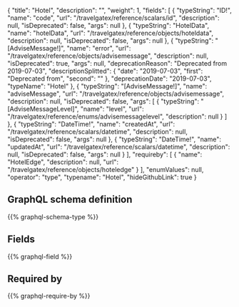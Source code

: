 {
  "title": "Hotel",
  "description": "",
  "weight": 1,
  "fields": [
    {
      "typeString": "ID!",
      "name": "code",
      "url": "/travelgatex/reference/scalars/id",
      "description": null,
      "isDeprecated": false,
      "args": null
    },
    {
      "typeString": "HotelData",
      "name": "hotelData",
      "url": "/travelgatex/reference/objects/hoteldata",
      "description": null,
      "isDeprecated": false,
      "args": null
    },
    {
      "typeString": "[AdviseMessage!]",
      "name": "error",
      "url": "/travelgatex/reference/objects/advisemessage",
      "description": null,
      "isDeprecated": true,
      "args": null,
      "deprecationReason": "Deprecated from 2019-07-03",
      "descriptionSplitted": {
        "date": "2019-07-03",
        "first": "Deprecated from",
        "second": ""
      },
      "deprecationDate": "2019-07-03",
      "typeName": "Hotel"
    },
    {
      "typeString": "[AdviseMessage!]",
      "name": "adviseMessage",
      "url": "/travelgatex/reference/objects/advisemessage",
      "description": null,
      "isDeprecated": false,
      "args": [
        {
          "typeString": "[AdviseMessageLevel]",
          "name": "level",
          "url": "/travelgatex/reference/enums/advisemessagelevel",
          "description": null
        }
      ]
    },
    {
      "typeString": "DateTime!",
      "name": "createdAt",
      "url": "/travelgatex/reference/scalars/datetime",
      "description": null,
      "isDeprecated": false,
      "args": null
    },
    {
      "typeString": "DateTime!",
      "name": "updatedAt",
      "url": "/travelgatex/reference/scalars/datetime",
      "description": null,
      "isDeprecated": false,
      "args": null
    }
  ],
  "requireby": [
    {
      "name": "HotelEdge",
      "description": null,
      "url": "/travelgatex/reference/objects/hoteledge"
    }
  ],
  "enumValues": null,
  "operator": "type",
  "typename": "Hotel",
  "hideGithubLink": true
}
## GraphQL schema definition

{{% graphql-schema-type %}}

## Fields

{{% graphql-field %}}

## Required by

{{% graphql-require-by %}}
